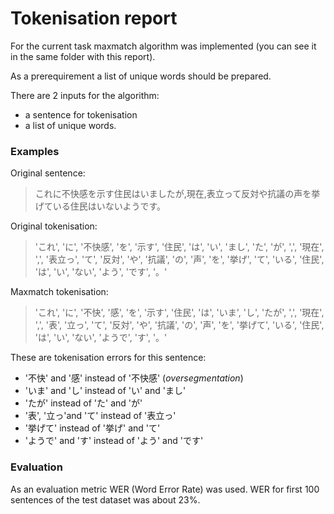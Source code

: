 
# Tokenisation report
For the current task maxmatch algorithm was implemented (you can see it in the same folder with this report).

As a prerequirement a list of unique words should be prepared.

There are 2 inputs for the algorithm:
- a sentence for tokenisation
- a list of unique words.

### Examples
Original sentence:
> これに不快感を示す住民はいましたが,現在,表立って反対や抗議の声を挙げている住民はいないようです。

Original tokenisation:
> 'これ', 'に', '不快感', 'を', '示す', '住民', 'は', 'い', 'まし', 'た', 'が', ',', '現在', ',', '表立っ', 'て', '反対', 'や', '抗議', 'の', '声', 'を', '挙げ', 'て', 'いる', '住民', 'は', 'い', 'ない', 'よう', 'です', '。'

Maxmatch tokenisation:
> 'これ', 'に', '不快', '感', 'を', '示す', '住民', 'は', 'いま', 'し', 'たが', ',', '現在', ',', '表', '立っ', 'て', '反対', 'や', '抗議', 'の', '声', 'を', '挙げて', 'いる', '住民', 'は', 'い', 'ない', 'ようで', 'す', '。'

These are tokenisation errors for this sentence:
- '不快' and '感' instead of '不快感' (*oversegmentation*)
- 'いま' and 'し' instead of 'い' and 'まし'
- 'たが' instead of 'た' and 'が'
- '表', '立っ'and 'て' instead of '表立っ'
- '挙げて' instead of '挙げ' and 'て'
- 'ようで' and 'す' instead of 'よう' and 'です'

### Evaluation

As an evaluation metric WER (Word Error Rate) was used.
WER for first 100 sentences of the test dataset was about 23%.
